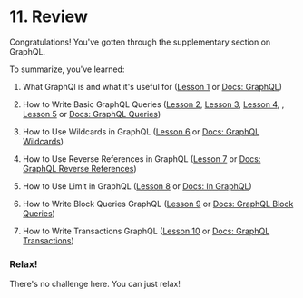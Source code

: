 # 11. Review

Congratulations! You've gotten through the supplementary section on GraphQL.

To summarize, you've learned:

1. What GraphQl is and what it's useful for (<a href="/lesson/supp-graphql/1" target="_blank">Lesson 1</a> or <a href="/docs/query/graphql" target="_blank">Docs: GraphQL</a>)

2. How to Write Basic GraphQL Queries (<a href="/lesson/supp-graphql/2" target="_blank">Lesson 2</a>, <a href="/lesson/supp-graphql/3" target="_blank">Lesson 3</a>, <a href="/lesson/supp-graphql/4" target="_blank">Lesson 4</a>, , <a href="/lesson/supp-graphql/5" target="_blank">Lesson 5</a> or <a href="/docs/query/graphql#queries" target="_blank">Docs: GraphQL Queries</a>)

3. How to Use Wildcards in GraphQL (<a href="/lesson/supp-graphql/6" target="_blank">Lesson 6</a> or <a href="/docs/query/graphql#wildcards" target="_blank">Docs: GraphQL Wildcards</a>)

4. How to Use Reverse References in GraphQL (<a href="/lesson/supp-graphql/7" target="_blank">Lesson 7</a> or <a href="/docs/query/graphql#reverse-references" target="_blank">Docs: GraphQL Reverse References</a>)

5. How to Use Limit in GraphQL (<a href="/lesson/supp-graphql/8" target="_blank">Lesson 8</a> or <a href="/docs/0.13.0/query/advanced-query#sub-selection-options" target="_blank">Docs: In GraphQL</a>)

6. How to Write Block Queries GraphQL (<a href="/lesson/supp-graphql/9" target="_blank">Lesson 9</a> or <a href="/docs/query/graphql#block-queries" target="_blank">Docs: GraphQL Block Queries</a>)

7. How to Write Transactions GraphQL (<a href="/lesson/supp-graphql/10" target="_blank">Lesson 10</a> or <a href="/docs/query/graphql#transactions" target="_blank">Docs: GraphQL Transactions</a>)

<div class="challenge">
<h3>Relax!</h3>
<p>There's no challenge here. You can just relax!</p>
</div>
